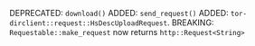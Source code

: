 DEPRECATED: `download()`
ADDED: `send_request()`
ADDED: `tor-dirclient::request::HsDescUploadRequest`.
BREAKING: `Requestable::make_request` now returns `http::Request<String>`

